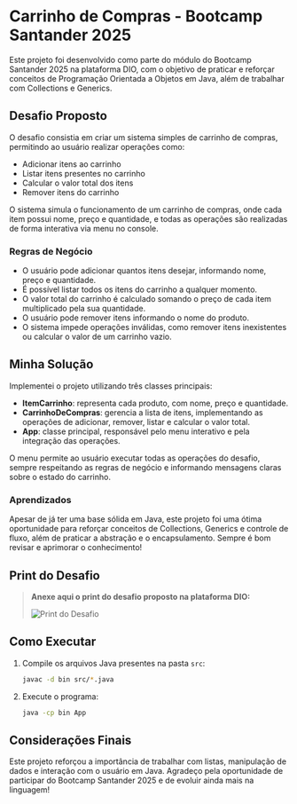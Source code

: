 # Carrinho de Compras - Bootcamp Santander 2025

Este projeto foi desenvolvido como parte do módulo do Bootcamp Santander 2025 na plataforma DIO, com o objetivo de praticar e reforçar conceitos de Programação Orientada a Objetos em Java, além de trabalhar com Collections e Generics.

## Desafio Proposto

O desafio consistia em criar um sistema simples de carrinho de compras, permitindo ao usuário realizar operações como:

- Adicionar itens ao carrinho
- Listar itens presentes no carrinho
- Calcular o valor total dos itens
- Remover itens do carrinho

O sistema simula o funcionamento de um carrinho de compras, onde cada item possui nome, preço e quantidade, e todas as operações são realizadas de forma interativa via menu no console.

### Regras de Negócio

- O usuário pode adicionar quantos itens desejar, informando nome, preço e quantidade.
- É possível listar todos os itens do carrinho a qualquer momento.
- O valor total do carrinho é calculado somando o preço de cada item multiplicado pela sua quantidade.
- O usuário pode remover itens informando o nome do produto.
- O sistema impede operações inválidas, como remover itens inexistentes ou calcular o valor de um carrinho vazio.

## Minha Solução

Implementei o projeto utilizando três classes principais:

- **ItemCarrinho**: representa cada produto, com nome, preço e quantidade.
- **CarrinhoDeCompras**: gerencia a lista de itens, implementando as operações de adicionar, remover, listar e calcular o valor total.
- **App**: classe principal, responsável pelo menu interativo e pela integração das operações.

O menu permite ao usuário executar todas as operações do desafio, sempre respeitando as regras de negócio e informando mensagens claras sobre o estado do carrinho.

### Aprendizados

Apesar de já ter uma base sólida em Java, este projeto foi uma ótima oportunidade para reforçar conceitos de Collections, Generics e controle de fluxo, além de praticar a abstração e o encapsulamento. Sempre é bom revisar e aprimorar o conhecimento!

## Print do Desafio

> **Anexe aqui o print do desafio proposto na plataforma DIO:**
>
> ![Print do Desafio](CAMINHO_DO_PRINT_AQUI)

## Como Executar

1. Compile os arquivos Java presentes na pasta `src`:
   ```sh
   javac -d bin src/*.java
   ```
2. Execute o programa:
   ```sh
   java -cp bin App
   ```

## Considerações Finais

Este projeto reforçou a importância de trabalhar com listas, manipulação de dados e interação com o usuário em Java. Agradeço pela oportunidade de participar do Bootcamp Santander 2025 e de evoluir ainda mais na linguagem!
